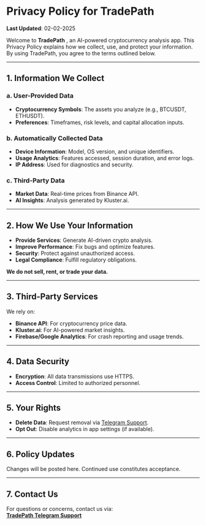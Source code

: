 # Privacy Policy for TradePath

**Last Updated**: 02-02-2025  

Welcome to **TradePath** , an AI-powered cryptocurrency analysis app. This Privacy Policy explains how we collect, use, and protect your information. By using TradePath, you agree to the terms outlined below.

---

## 1. Information We Collect

### a. User-Provided Data
- **Cryptocurrency Symbols**: The assets you analyze (e.g., BTCUSDT, ETHUSDT).  
- **Preferences**: Timeframes, risk levels, and capital allocation inputs.  

### b. Automatically Collected Data
- **Device Information**: Model, OS version, and unique identifiers.  
- **Usage Analytics**: Features accessed, session duration, and error logs.  
- **IP Address**: Used for diagnostics and security.  

### c. Third-Party Data
- **Market Data**: Real-time prices from Binance API.  
- **AI Insights**: Analysis generated by Kluster.ai.  

---

## 2. How We Use Your Information

- **Provide Services**: Generate AI-driven crypto analysis.  
- **Improve Performance**: Fix bugs and optimize features.  
- **Security**: Protect against unauthorized access.  
- **Legal Compliance**: Fulfill regulatory obligations.  

**We do not sell, rent, or trade your data.**

---

## 3. Third-Party Services

We rely on:  
- **Binance API**: For cryptocurrency price data.  
- **Kluster.ai**: For AI-powered market insights.  
- **Firebase/Google Analytics**: For crash reporting and usage trends.  

---

## 4. Data Security

- **Encryption**: All data transmissions use HTTPS.  
- **Access Control**: Limited to authorized personnel.  

---

## 5. Your Rights

- **Delete Data**: Request removal via [Telegram Support](https://t.me/crypto_analyzer_app).  
- **Opt Out**: Disable analytics in app settings (if available).  

---

## 6. Policy Updates

Changes will be posted here. Continued use constitutes acceptance.  

---

## 7. Contact Us

For questions or concerns, contact us via:  
**[TradePath Telegram Support](https://t.me/crypto_analyzer_app)**  
